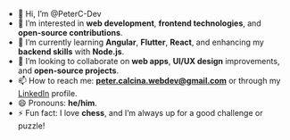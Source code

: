 - 👋 Hi, I’m @PeterC-Dev
- 👀 I’m interested in **web development**, **frontend technologies**, and **open-source contributions**.
- 🌱 I’m currently learning **Angular**, **Flutter**, **React**, and enhancing my **backend skills** with **Node.js**.
- 💞️ I’m looking to collaborate on **web apps**, **UI/UX design** improvements, and **open-source projects**.
- 📫 How to reach me: **peter.calcina.webdev@gmail.com** or through my [LinkedIn](https://www.linkedin.com/in/peter-c12/) profile.
- 😄 Pronouns: **he/him**.
- ⚡ Fun fact: I love **chess**, and I’m always up for a good challenge or puzzle!

<!---
PeterC-Dev/PeterC-Dev is a ✨ special ✨ repository because its `README.md` (this file) appears on your GitHub profile.
You can click the Preview link to take a look at your changes.
--->
